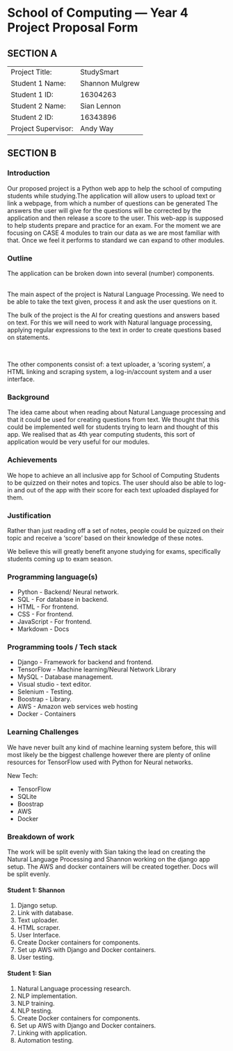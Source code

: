 # School of Computing &mdash; Year 4 Project Proposal Form


## SECTION A

|                     |                   |
|---------------------|-------------------|
|Project Title:       | StudySmart            |
|Student 1 Name:      | Shannon Mulgrew   |
|Student 1 ID:        | 16304263            |
|Student 2 Name:      | Sian   Lennon         |
|Student 2 ID:        | 16343896            |
|Project Supervisor:  | Andy Way            |



## SECTION B

### Introduction

Our proposed project is a Python web app to help the school of computing students while studying.The application will allow users to upload text or link a webpage, from which a number of questions can be generated
The answers the user will give for the questions will be corrected by the application and then release a score to the user.
This web-app is supposed to help students prepare and practice for an exam. 
For the moment we are focusing on CASE 4 modules to train our data as we are most familiar with that. 
Once we feel it performs to standard we can expand to other modules.


### Outline

The application can be broken down into several (number) components.

<br />
The main aspect of the project is Natural Language Processing. We need to be able to take the text given, process it and ask the user questions on it.

The bulk of the project is the AI for creating questions and answers based on text. For this we will need to work with Natural language processing, applying regular expressions to the text in order to create questions based on statements.


<br />

The other components consist of: a text uploader, a ‘scoring system’, a HTML linking and scraping system, a log-in/account system and a user interface.


### Background

The idea came about when reading about Natural Language processing and that it could be used for creating questions from text. We thought that this could be implemented well for students trying to learn and thought of this app. We realised that as 4th year computing students, this sort of application would be very useful for our modules. 

### Achievements

We hope to achieve an all inclusive app for School of Computing Students to be quizzed on their notes and topics. The user should also be able to log-in and out of the app with their score for each text uploaded displayed for them. 



### Justification

Rather than just reading off a set of notes, people could be quizzed on their topic and receive a ‘score’ based on their knowledge of these notes.

We believe this will greatly benefit anyone studying for exams, specifically students coming up to exam season.

### Programming language(s)

- Python - Backend/ Neural network.
- SQL - For database in backend.
- HTML - For frontend.
- CSS - For frontend.
- JavaScript - For frontend.
- Markdown - Docs

### Programming tools / Tech stack

- Django - Framework for backend and frontend.
- TensorFlow - Machine learning/Neural Network Library
- MySQL - Database management.
- Visual studio - text editor.
- Selenium - Testing.
- Boostrap - Library.
- AWS - Amazon web services web hosting
- Docker - Containers


### Learning Challenges

We have never built any kind of machine learning system before, this will most likely be the biggest challenge however there are plenty of online resources for TensorFlow used with Python for Neural networks.



New Tech:

- TensorFlow
- SQLite
- Boostrap
- AWS
- Docker


### Breakdown of work

The work will be split evenly with Sian taking the lead on creating the Natural Language Processing and Shannon working on the django app setup. The AWS and docker containers will be created together. Docs will be split evenly.


#### Student 1: Shannon

1. Django setup.
2. Link with database.
3. Text uploader.
4. HTML scraper.
5. User Interface.
6. Create Docker containers for components.
7. Set up AWS with Django and Docker containers.
8. User testing.


#### Student 1: Sian

1. Natural Language processing research.
2. NLP implementation.
3. NLP training.
4. NLP testing.
5. Create Docker containers for components.
6. Set up AWS with Django and Docker containers.
7. Linking with application.
8. Automation testing.
